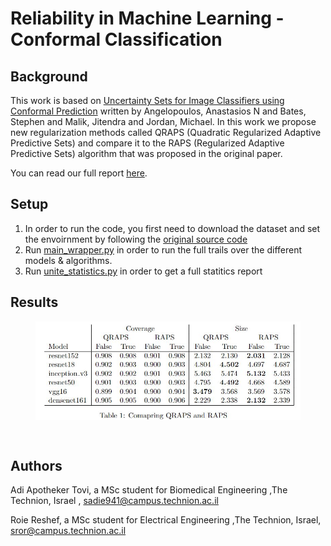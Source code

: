 # Reliability in Machine Learning - Conformal Classification

## Background
This work is based on [Uncertainty Sets for Image Classifiers using Conformal Prediction](https://arxiv.org/abs/2009.14193) written by Angelopoulos, Anastasios N and Bates, Stephen and Malik, Jitendra and Jordan, Michael.
In this work we propose new regularization methods called QRAPS (Quadratic Regularized Adaptive Predictive Sets) and compare it to the RAPS (Regularized Adaptive Predictive Sets) algorithm that was proposed in the original paper. 

You can read our full report [here](https://github.com/adiap94/conformal_classification/blob/main/Conformal_Prediction.pdf). 

## Setup
1. In order to run the code, you first need to download the dataset and set the envoirnment by following the [original source code](https://github.com/aangelopoulos/conformal_classification) 
2. Run [main_wrapper.py](https://github.com/adiap94/conformal_classification/blob/main/main_wrapper.py) in order to run the full trails over the different models & algorithms.
3. Run [unite_statistics.py](https://github.com/adiap94/conformal_classification/blob/main/unite_statistics.py) in order to get a full statitics report


## Results

<figure>
<img src="https://github.com/adiap94/conformal_classification/blob/main/results_table.jpg" alt="Set-valued classifier." style="display: block; width=1000%">
</figure>

<br>

## Authors
Adi Apotheker Tovi, a MSc student for Biomedical Engineering ,The Technion, Israel , sadie941@campus.technion.ac.il 

Roie Reshef, a MSc student for Electrical Engineering ,The Technion, Israel, sror@campus.technion.ac.il
